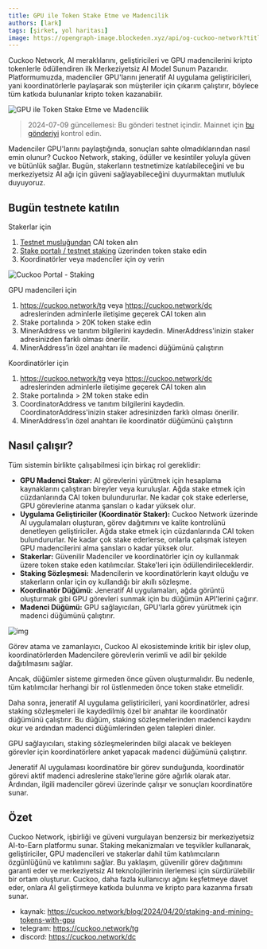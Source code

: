 ```yaml
---
title: GPU ile Token Stake Etme ve Madencilik
authors: [lark]
tags: [şirket, yol haritası]
image: https://opengraph-image.blockeden.xyz/api/og-cuckoo-network?title=GPU%20ile%20Token%20Stake%20Etme%20ve%20Madencilik
---
```


Cuckoo Network, AI meraklılarını, geliştiricileri ve GPU madencilerini kripto tokenlerle ödüllendiren ilk Merkeziyetsiz AI Model Sunum Pazarıdır. Platformumuzda, madenciler GPU'larını jeneratif AI uygulama geliştiricileri, yani koordinatörlerle paylaşarak son müşteriler için çıkarım çalıştırır, böylece tüm katkıda bulunanlar kripto token kazanabilir.

![GPU ile Token Stake Etme ve Madencilik](https://cuckoo-network.b-cdn.net/staking-and-mining-tokens.webp "GPU ile Token Stake Etme ve Madencilik")

> 2024-07-09 güncellemesi: Bu gönderi testnet içindir. Mainnet için [bu gönderiyi](/blog/2024/07/15/cuckoo-network-mining-gpu-july-2024) kontrol edin.

Madenciler GPU'larını paylaştığında, sonuçları sahte olmadıklarından nasıl emin olunur? Cuckoo Network, staking, ödüller ve kesintiler yoluyla güven ve bütünlük sağlar. Bugün, stakerların testnetimize katılabileceğini ve bu merkeziyetsiz AI ağı için güveni sağlayabileceğini duyurmaktan mutluluk duyuyoruz.

## **Bugün testnete katılın**

Stakerlar için

1. [Testnet musluğundan](https://cuckoo.network/portal/faucet) CAI token alın
2. [Stake portalı / testnet staking](https://cuckoo.network/portal/staking/testnet) üzerinden token stake edin
3. Koordinatörler veya madenciler için oy verin

![Cuckoo Portal - Staking](https://cuckoo-network.b-cdn.net/staking-portal-screenshot.webp "Cuckoo Portal - Staking")

GPU madencileri için

1. https://cuckoo.network/tg veya https://cuckoo.network/dc adreslerinden adminlerle iletişime geçerek CAI token alın
2. Stake portalında > 20K token stake edin
3. MinerAddress ve tanıtım bilgilerini kaydedin. MinerAddress'inizin staker adresinizden farklı olması önerilir.
4. MinerAddress’in özel anahtarı ile madenci düğümünü çalıştırın

Koordinatörler için

1. https://cuckoo.network/tg veya https://cuckoo.network/dc adreslerinden adminlerle iletişime geçerek CAI token alın
2. Stake portalında > 2M token stake edin
3. CoordinatorAddress ve tanıtım bilgilerini kaydedin. CoordinatorAddress'inizin staker adresinizden farklı olması önerilir.
4. MinerAddress’in özel anahtarı ile koordinatör düğümünü çalıştırın

## **Nasıl çalışır?**

Tüm sistemin birlikte çalışabilmesi için birkaç rol gereklidir:

- **GPU Madenci Staker:** AI görevlerini yürütmek için hesaplama kaynaklarını çalıştıran bireyler veya kuruluşlar. Ağda stake etmek için cüzdanlarında CAI token bulundururlar. Ne kadar çok stake ederlerse, GPU görevlerine atanma şansları o kadar yüksek olur.
- **Uygulama Geliştiriciler (Koordinatör Staker):** Cuckoo Network üzerinde AI uygulamaları oluşturan, görev dağıtımını ve kalite kontrolünü denetleyen geliştiriciler. Ağda stake etmek için cüzdanlarında CAI token bulundururlar. Ne kadar çok stake ederlerse, onlarla çalışmak isteyen GPU madencilerini alma şansları o kadar yüksek olur.
- **Stakerlar:** Güvenilir Madenciler ve koordinatörler için oy kullanmak üzere token stake eden katılımcılar. Stake'leri için ödüllendirileceklerdir.
- **Staking Sözleşmesi:** Madencilerin ve koordinatörlerin kayıt olduğu ve stakerların onlar için oy kullandığı bir akıllı sözleşme.
- **Koordinatör Düğümü:** Jeneratif AI uygulamaları, ağda görüntü oluşturmak gibi GPU görevleri sunmak için bu düğümün API'lerini çağırır.
- **Madenci Düğümü:** GPU sağlayıcıları, GPU'larla görev yürütmek için madenci düğümünü çalıştırır.

![img](https://cuckoo-network.b-cdn.net/cuckoo-staking@2x.webp)

Görev atama ve zamanlayıcı, Cuckoo AI ekosisteminde kritik bir işlev olup, koordinatörlerden Madencilere görevlerin verimli ve adil bir şekilde dağıtılmasını sağlar.

Ancak, düğümler sisteme girmeden önce güven oluşturmalıdır. Bu nedenle, tüm katılımcılar herhangi bir rol üstlenmeden önce token stake etmelidir.

Daha sonra, jeneratif AI uygulama geliştiricileri, yani koordinatörler, adresi staking sözleşmeleri ile kaydedilmiş özel bir anahtar ile koordinatör düğümünü çalıştırır. Bu düğüm, staking sözleşmelerinden madenci kaydını okur ve ardından madenci düğümlerinden gelen talepleri dinler.

GPU sağlayıcıları, staking sözleşmelerinden bilgi alacak ve bekleyen görevler için koordinatörlere anket yapacak madenci düğümünü çalıştırır.

Jeneratif AI uygulaması koordinatöre bir görev sunduğunda, koordinatör görevi aktif madenci adreslerine stake'lerine göre ağırlık olarak atar. Ardından, ilgili madenciler görevi üzerinde çalışır ve sonuçları koordinatöre sunar.

## **Özet**

Cuckoo Network, işbirliği ve güveni vurgulayan benzersiz bir merkeziyetsiz AI-to-Earn platformu sunar. Staking mekanizmaları ve teşvikler kullanarak, geliştiriciler, GPU madencileri ve stakerlar dahil tüm katılımcıların özgünlüğünü ve katılımını sağlar. Bu yaklaşım, güvenilir görev dağıtımını garanti eder ve merkeziyetsiz AI teknolojilerinin ilerlemesi için sürdürülebilir bir ortam oluşturur. Cuckoo, daha fazla kullanıcıyı ağını keşfetmeye davet eder, onlara AI geliştirmeye katkıda bulunma ve kripto para kazanma fırsatı sunar.

- kaynak: https://cuckoo.network/blog/2024/04/20/staking-and-mining-tokens-with-gpu
- telegram: https://cuckoo.network/tg
- discord: https://cuckoo.network/dc
